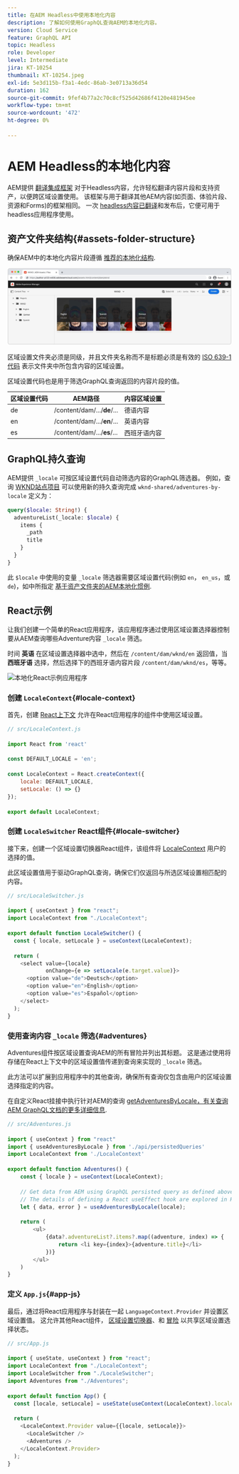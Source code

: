 ```yaml
---
title: 在AEM Headless中使用本地化内容
description: 了解如何使用GraphQL查询AEM的本地化内容。
version: Cloud Service
feature: GraphQL API
topic: Headless
role: Developer
level: Intermediate
jira: KT-10254
thumbnail: KT-10254.jpeg
exl-id: 5e3d115b-f3a1-4edc-86ab-3e0713a36d54
duration: 162
source-git-commit: 9fef4b77a2c70c8cf525d42686f4120e481945ee
workflow-type: tm+mt
source-wordcount: '472'
ht-degree: 0%

---
```


# AEM Headless的本地化内容

AEM提供 [翻译集成框架](https://experienceleague.adobe.com/docs/experience-manager-cloud-service/content/sites/administering/reusing-content/translation/integration-framework.html) 对于Headless内容，允许轻松翻译内容片段和支持资产，以便跨区域设置使用。 该框架与用于翻译其他AEM内容(如页面、体验片段、资源和Forms)的框架相同。 一次 [headless内容已翻译](https://experienceleague.adobe.com/docs/experience-manager-cloud-service/content/headless/journeys/translation/overview.html?lang=zh-Hans)和发布后，它便可用于headless应用程序使用。

## 资产文件夹结构{#assets-folder-structure}

确保AEM中的本地化内容片段遵循 [推荐的本地化结构](https://experienceleague.adobe.com/docs/experience-manager-cloud-service/content/headless/journeys/translation/getting-started.html#recommended-structure).

![本地化的AEM资源文件夹](./assets/localized-content/asset-folders.jpg)

区域设置文件夹必须是同级，并且文件夹名称而不是标题必须是有效的 [ISO 639-1代码](https://en.wikipedia.org/wiki/List_of_ISO_639-1_codes) 表示文件夹中所包含内容的区域设置。

区域设置代码也是用于筛选GraphQL查询返回的内容片段的值。

| 区域设置代码 | AEM路径 | 内容区域设置 |
|--------------------------------|----------|----------|
| de | /content/dam/.../**de**/... | 德语内容 |
| en | /content/dam/.../**en**/... | 英语内容 |
| es | /content/dam/.../**es**/... | 西班牙语内容 |

## GraphQL持久查询

AEM提供 `_locale` 可按区域设置代码自动筛选内容的GraphQL筛选器。 例如，查询 [WKND站点项目](https://github.com/adobe/aem-guides-wknd) 可以使用新的持久查询完成 `wknd-shared/adventures-by-locale` 定义为：

```graphql
query($locale: String!) {
  adventureList(_locale: $locale) {
    items {      
      _path
      title
    }
  }
}
```

此 `$locale` 中使用的变量 `_locale` 筛选器需要区域设置代码(例如 `en`， `en_us`，或 `de`)，如中所指定 [基于资产文件夹的AEM本地化惯例](#assets-folder-structure).

## React示例

让我们创建一个简单的React应用程序，该应用程序通过使用区域设置选择器控制要从AEM查询哪些Adventure内容 `_locale` 筛选。

时间 __英语__ 在区域设置选择器中选中，然后在 `/content/dam/wknd/en` 返回值，当 __西班牙语__ 选择，然后选择下的西班牙语内容片段 `/content/dam/wknd/es`，等等。

![本地化React示例应用程序](./assets/localized-content/react-example.png)

### 创建 `LocaleContext`{#locale-context}

首先，创建 [React上下文](https://reactjs.org/docs/context.html) 允许在React应用程序的组件中使用区域设置。

```javascript
// src/LocaleContext.js

import React from 'react'

const DEFAULT_LOCALE = 'en';

const LocaleContext = React.createContext({
    locale: DEFAULT_LOCALE, 
    setLocale: () => {}
});

export default LocaleContext;
```

### 创建 `LocaleSwitcher` React组件{#locale-switcher}

接下来，创建一个区域设置切换器React组件，该组件将 [LocaleContext](#locale-context) 用户的选择的值。

此区域设置值用于驱动GraphQL查询，确保它们仅返回与所选区域设置相匹配的内容。

```javascript
// src/LocaleSwitcher.js

import { useContext } from "react";
import LocaleContext from "./LocaleContext";

export default function LocaleSwitcher() {
  const { locale, setLocale } = useContext(LocaleContext);

  return (
    <select value={locale}
            onChange={e => setLocale(e.target.value)}>
      <option value="de">Deutsch</option>
      <option value="en">English</option>
      <option value="es">Español</option>
    </select>
  );
}
```

### 使用查询内容 `_locale` 筛选{#adventures}

Adventures组件按区域设置查询AEM的所有冒险并列出其标题。 这是通过使用将存储在React上下文中的区域设置值传递到查询来实现的 `_locale` 筛选。

此方法可以扩展到应用程序中的其他查询，确保所有查询仅包含由用户的区域设置选择指定的内容。

在自定义React挂接中执行针对AEM的查询 [getAdventuresByLocale，有关查询AEM GraphQL文档的更多详细信息](./aem-headless-sdk.md).

```javascript
// src/Adventures.js

import { useContext } from "react"
import { useAdventuresByLocale } from './api/persistedQueries'
import LocaleContext from './LocaleContext'

export default function Adventures() {
    const { locale } = useContext(LocaleContext);

    // Get data from AEM using GraphQL persisted query as defined above 
    // The details of defining a React useEffect hook are explored in How to > AEM Headless SDK
    let { data, error } = useAdventuresByLocale(locale);

    return (
        <ul>
            {data?.adventureList?.items?.map((adventure, index) => { 
                return <li key={index}>{adventure.title}</li>
            })}
        </ul>
    )
}
```

### 定义 `App.js`{#app-js}

最后，通过将React应用程序与封装在一起 `LanguageContext.Provider` 并设置区域设置值。 这允许其他React组件， [区域设置切换器](#locale-switcher)、和 [冒险](#adventures) 以共享区域设置选择状态。

```javascript
// src/App.js

import { useState, useContext } from "react";
import LocaleContext from "./LocaleContext";
import LocaleSwitcher from "./LocaleSwitcher";
import Adventures from "./Adventures";

export default function App() {
  const [locale, setLocale] = useState(useContext(LocaleContext).locale);

  return (
    <LocaleContext.Provider value={{locale, setLocale}}>
      <LocaleSwitcher />
      <Adventures />
    </LocaleContext.Provider>
  );
}
```
